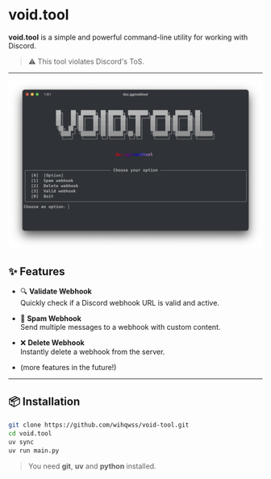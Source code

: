 # void.tool

**void.tool** is a simple and powerful command-line utility for working with Discord.

> ⚠️ This tool violates Discord's ToS.

---

![void.tool screenshot](imgs/screenshot.png)

## ✨ Features

- 🔍 **Validate Webhook**  
  Quickly check if a Discord webhook URL is valid and active.

- 🚀 **Spam Webhook**  
  Send multiple messages to a webhook with custom content.

- ❌ **Delete Webhook**  
  Instantly delete a webhook from the server.
  
- (more features in the future!)

---

## 📦 Installation

```bash
git clone https://github.com/wihqwss/void-tool.git
cd void.tool
uv sync
uv run main.py
```
> You need **git**, **uv** and **python** installed.
